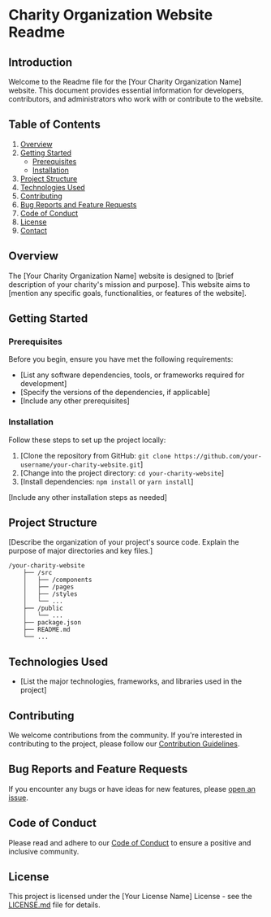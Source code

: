 # Charity Organization Website Readme

## Introduction

Welcome to the Readme file for the [Your Charity Organization Name] website. This document provides essential information for developers, contributors, and administrators who work with or contribute to the website.

## Table of Contents

1. [Overview](#overview)
2. [Getting Started](#getting-started)
    - [Prerequisites](#prerequisites)
    - [Installation](#installation)
3. [Project Structure](#project-structure)
4. [Technologies Used](#technologies-used)
5. [Contributing](#contributing)
6. [Bug Reports and Feature Requests](#bug-reports-and-feature-requests)
7. [Code of Conduct](#code-of-conduct)
8. [License](#license)
9. [Contact](#contact)

## Overview

The [Your Charity Organization Name] website is designed to [brief description of your charity's mission and purpose]. This website aims to [mention any specific goals, functionalities, or features of the website].

## Getting Started

### Prerequisites

Before you begin, ensure you have met the following requirements:

- [List any software dependencies, tools, or frameworks required for development]
- [Specify the versions of the dependencies, if applicable]
- [Include any other prerequisites]

### Installation

Follow these steps to set up the project locally:

1. [Clone the repository from GitHub: `git clone https://github.com/your-username/your-charity-website.git`]
2. [Change into the project directory: `cd your-charity-website`]
3. [Install dependencies: `npm install` or `yarn install`]

[Include any other installation steps as needed]

## Project Structure

[Describe the organization of your project's source code. Explain the purpose of major directories and key files.]

```
/your-charity-website
    ├── /src
    │   ├── /components
    │   ├── /pages
    │   ├── /styles
    │   └── ...
    ├── /public
    │   └── ...
    ├── package.json
    ├── README.md
    └── ...
```

## Technologies Used

- [List the major technologies, frameworks, and libraries used in the project]

## Contributing

We welcome contributions from the community. If you're interested in contributing to the project, please follow our [Contribution Guidelines](CONTRIBUTING.md).

## Bug Reports and Feature Requests

If you encounter any bugs or have ideas for new features, please [open an issue](https://github.com/your-username/your-charity-website/issues).

## Code of Conduct

Please read and adhere to our [Code of Conduct](CODE_OF_CONDUCT.md) to ensure a positive and inclusive community.

## License

This project is licensed under the [Your License Name] License - see the [LICENSE.md](LICENSE.md) file for details.

